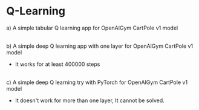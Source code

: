 <h1>Q-Learning</h1>

a) A simple tabular Q learning app for OpenAIGym CartPole v1 model

<br>
b) A simple deep Q learning app with one layer for OpenAIGym CartPole v1 model

  * It works for at least 400000 steps
  
<br>
c) A simple deep Q learning try with PyTorch for OpenAIGym CartPole v1 model
  
  * It doesn't work for more than one layer, It cannot be solved.
  
<br>


